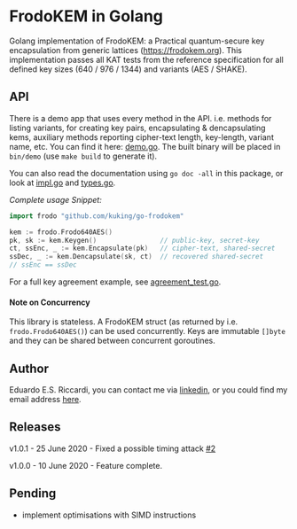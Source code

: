 # FrodoKEM in Golang 
Golang implementation of FrodoKEM: a Practical quantum-secure key encapsulation from generic lattices (https://frodokem.org).
This implementation passes all KAT tests from the reference specification for all defined key sizes (640 / 976 / 1344) and variants (AES / SHAKE).

## API
There is a demo app that uses every method in the API. i.e. methods for listing variants, for creating key pairs,
encapsulating & dencapsulating kems, auxiliary methods reporting cipher-text length, key-length, variant name, etc. 
You can find it here: [demo.go](mains/demo/demo.go). The built binary will be placed in `bin/demo` (use `make build` to 
generate it).

You can also read the documentation using `go doc -all` in this package, or look at [impl.go](impl.go) and 
[types.go](types.go).

_Complete usage Snippet:_
```go
import frodo "github.com/kuking/go-frodokem"

kem := frodo.Frodo640AES()
pk, sk := kem.Keygen()                // public-key, secret-key
ct, ssEnc, _ := kem.Encapsulate(pk)   // cipher-text, shared-secret
ssDec, _ := kem.Dencapsulate(sk, ct)  // recovered shared-secret
// ssEnc == ssDec
```

For a full key agreement example, see [agreement_test.go]().
 
#### Note on Concurrency
This library is stateless. A FrodoKEM struct (as returned by i.e. `frodo.Frodo640AES()`) can be used concurrently.
Keys are immutable `[]byte` and they can be shared between concurrent goroutines.

##  Author
Eduardo E.S. Riccardi, you can contact me via [linkedin](https://uk.linkedin.com/in/kukino), or you could find my email
address [here](https://kukino.uk/ed@kukino.uk.pub).

## Releases

v1.0.1 - 25 June 2020 - Fixed a possible timing attack [#2](https://github.com/kuking/go-frodokem/issues/2)

v1.0.0 - 10 June 2020 - Feature complete.

## Pending
- implement optimisations with SIMD instructions

